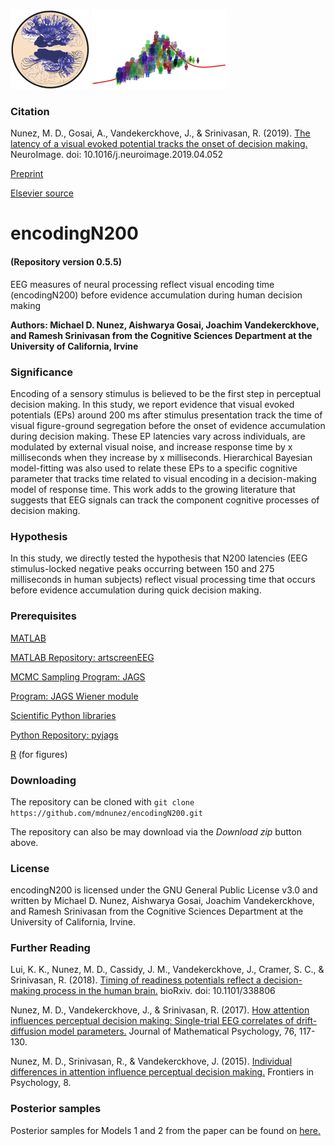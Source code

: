 <img src="./extra/small_hnl_logo.png" height="128"> <img src="./extra/small_cidlab_logo.png" height="128">

### Citation

Nunez, M. D., Gosai, A., Vandekerckhove, J., & Srinivasan, R. (2019).
[The latency of a visual evoked potential tracks the onset of decision making.](https://sci-hub.tw/https://www.sciencedirect.com/science/article/pii/S1053811919303386) NeuroImage. doi: 10.1016/j.neuroimage.2019.04.052

[Preprint](https://www.researchgate.net/publication/332630466_The_latency_of_a_visual_evoked_potential_tracks_the_onset_of_decision_making)

[Elsevier source](https://www.sciencedirect.com/science/article/pii/S1053811919303386)


# encodingN200  
#### (Repository version 0.5.5)
EEG measures of neural processing reflect visual encoding time (encodingN200) before evidence accumulation during human decision making

**Authors: Michael D. Nunez, Aishwarya Gosai, Joachim Vandekerckhove, and Ramesh Srinivasan from the Cognitive Sciences Department at the University of California, Irvine**

### Significance

Encoding of a sensory stimulus is believed to be the first step in perceptual decision making. In this study, we report evidence that visual evoked potentials (EPs) around 200 ms after stimulus presentation track the time of visual figure-ground segregation before the onset of evidence accumulation during decision making. These EP latencies vary across individuals, are modulated by external visual noise, and increase response time by x milliseconds when they increase by x milliseconds. Hierarchical Bayesian model-fitting was also used to relate these EPs to a specific cognitive parameter that tracks time related to visual encoding in a decision-making model of response time. This work adds to the growing literature that suggests that EEG signals can track the component cognitive processes of decision making.

### Hypothesis

In this study, we directly tested the hypothesis that N200 latencies (EEG stimulus-locked negative peaks occurring between 150 and 275 milliseconds in human subjects) reflect visual processing time that occurs before evidence accumulation during quick decision making.

### Prerequisites

[MATLAB](https://www.mathworks.com/)

[MATLAB Repository: artscreenEEG](https://github.com/mdnunez/artscreenEEG)

[MCMC Sampling Program: JAGS](http://mcmc-jags.sourceforge.net/)

[Program: JAGS Wiener module](https://sourceforge.net/projects/jags-wiener/)

[Scientific Python libraries](https://www.continuum.io/downloads)

[Python Repository: pyjags](https://github.com/tmiasko/pyjags)

[R](https://www.r-project.org/) (for figures)

### Downloading

The repository can be cloned with `git clone https://github.com/mdnunez/encodingN200.git`

The repository can also be may download via the _Download zip_ button above.

### License

encodingN200 is licensed under the GNU General Public License v3.0 and written by Michael D. Nunez, Aishwarya Gosai, Joachim Vandekerckhove, and Ramesh Srinivasan from the Cognitive Sciences Department at the University of California, Irvine.

### Further Reading

Lui, K. K., Nunez, M. D., Cassidy, J. M., Vandekerckhove, J., Cramer, S. C., & Srinivasan, R. (2018).
[Timing of readiness potentials reflect a decision-making process in the human brain.](https://www.biorxiv.org/content/early/2018/06/04/338806) bioRxiv. doi: 10.1101/338806

Nunez, M. D., Vandekerckhove, J., & Srinivasan, R. (2017).
[How attention influences perceptual decision making: Single-trial EEG correlates of drift-diffusion model parameters.](https://www.researchgate.net/publication/298275031_How_attention_influences_perceptual_decision_making_Single-trial_EEG_correlates_of_drift-diffusion_model_parameters)
Journal of Mathematical Psychology, 76, 117-130.

Nunez, M. D., Srinivasan, R., & Vandekerckhove, J. (2015). 
[Individual differences in attention influence perceptual decision making.](https://www.researchgate.net/publication/273466831_Individual_differences_in_attention_influence_perceptual_decision_making) 
Frontiers in Psychology, 8.

### Posterior samples

Posterior samples for Models 1 and 2 from the paper can be found on [here.](https://figshare.com/articles/Posterior_samples_from_hierarchical_Models_1_and_2_for_the_study_associated_with_the_paper_The_latency_of_a_visual_evoked_potential_tracks_the_onset_of_decision_making_/8244746)

